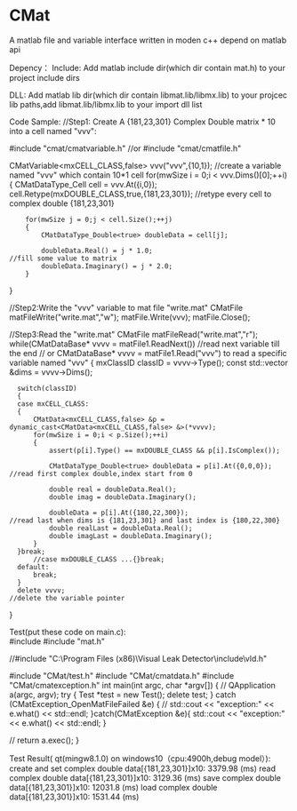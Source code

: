 # CMat
A matlab file and variable interface written in moden c++ depend on matlab api

Depency：
  Include:
    Add matlab include dir(which dir contain mat.h) to your project include dirs

  DLL:
    Add matlab lib dir(which dir contain libmat.lib/libmx.lib) to your projcec lib paths,add libmat.lib/libmx.lib to your import dll list

Code Sample:
//Step1: Create A {181,23,301} Complex Double matrix * 10 into a cell named "vvv":

  #include "cmat/cmatvariable.h" //or
  #include "cmat/cmatfile.h"
  
  CMatVariable<mxCELL_CLASS,false> vvv("vvv",{10,1});                                         //create a variable named "vvv" which contain 10*1 cell 
  for(mwSize i = 0;i < vvv.Dims()[0];++i)
  {
      CMatDataType_Cell cell = vvv.At({i,0});
      cell.Retype(mxDOUBLE_CLASS,true,{181,23,301});                                          //retype every cell to complex double {181,23,301}

        for(mwSize j = 0;j < cell.Size();++j)
        {
            CMatDataType_Double<true> doubleData = cell[j];

            doubleData.Real() = j * 1.0;                                                      //fill some value to matrix
            doubleData.Imaginary() = j * 2.0;
        }
  }
  
//Step2:Write the "vvv" variable to mat file "write.mat"
  CMatFile matFileWrite("write.mat","w");
  matFile.Write(vvv);
  matFile.Close();
  
  
//Step3:Read the "write.mat"
  CMatFile matFileRead("write.mat","r");
  while(CMatDataBase* vvvv = matFile1.ReadNext())                                             //read next variable till the end
                                                                                              // or CMatDataBase* vvvv = matFile1.Read("vvv") to read a specific variable named "vvv"
  {
      mxClassID classID = vvvv->Type();
      const std::vector<mwSize> &dims = vvvv->Dims();

      switch(classID)
      {
      case mxCELL_CLASS:
      {
          CMatData<mxCELL_CLASS,false> &p = dynamic_cast<CMatData<mxCELL_CLASS,false> &>(*vvvv);
          for(mwSize i = 0;i < p.Size();++i)
          {
              assert(p[i].Type() == mxDOUBLE_CLASS && p[i].IsComplex());

              CMatDataType_Double<true> doubleData = p[i].At({0,0,0});                        //read first complex double,index start from 0

              double real = doubleData.Real();
              double imag = doubleData.Imaginary();

              doubleData = p[i].At({180,22,300});                                             //read last when dims is {181,23,301} and last index is {180,22,300}
              double realLast = doubleData.Real();
              double imagLast = doubleData.Imaginary();
          }
      }break;
          //case mxDOUBLE_CLASS ...{}break;
      default:
          break;
      }
      delete vvvv;                                                                        //delete the variable pointer
  }

Test(put these code on main.c):  
  #include <iostream>
  #include "mat.h"


  //#include "C:\\Program Files (x86)\\Visual Leak Detector\\include\\vld.h"

  #include "CMat/test.h"
  #include "CMat/cmatdata.h"
  #include "CMat/cmatexception.h"
  int main(int argc, char *argv[])
  {
  //    QApplication a(argc, argv);
      try {
          Test *test = new Test();
          delete test;
      }  catch (CMatException_OpenMatFileFailed &e) {
          //
          std::cout << "exception:" << e.what() << std::endl;
      }catch(CMatException &e){
          std::cout << "exception:" << e.what() << std::endl;
      }




  //    return a.exec();
  }
  
Test Result( qt(mingw8.1.0) on windows10（cpu:4900h,debug model）):
create and set complex double data[{181,23,301}]x10: 3379.98 (ms)
read complex double data[{181,23,301}]x10: 3129.36 (ms)
save complex double data[{181,23,301}]x10: 12031.8 (ms)
load complex double data[{181,23,301}]x10: 1531.44 (ms)
